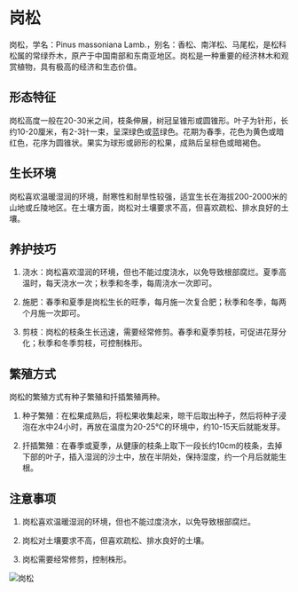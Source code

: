 
# 岗松

岗松，学名：Pinus massoniana Lamb.，别名：香松、南洋松、马尾松，是松科松属的常绿乔木，原产于中国南部和东南亚地区。岗松是一种重要的经济林木和观赏植物，具有极高的经济和生态价值。

## 形态特征

岗松高度一般在20-30米之间，枝条伸展，树冠呈锥形或圆锥形。叶子为针形，长约10-20厘米，有2-3针一束，呈深绿色或蓝绿色。花期为春季，花色为黄色或暗红色，花序为圆锥状。果实为球形或卵形的松果，成熟后呈棕色或暗褐色。

## 生长环境

岗松喜欢温暖湿润的环境，耐寒性和耐旱性较强，适宜生长在海拔200-2000米的山地或丘陵地区。在土壤方面，岗松对土壤要求不高，但喜欢疏松、排水良好的土壤。

## 养护技巧

1. 浇水：岗松喜欢湿润的环境，但也不能过度浇水，以免导致根部腐烂。夏季高温时，每天浇水一次；秋季和冬季，每周浇水一次即可。

2. 施肥：春季和夏季是岗松生长的旺季，每月施一次复合肥；秋季和冬季，每两个月施一次即可。

3. 剪枝：岗松的枝条生长迅速，需要经常修剪。春季和夏季剪枝，可促进花芽分化；秋季和冬季剪枝，可控制株形。

## 繁殖方式

岗松的繁殖方式有种子繁殖和扦插繁殖两种。

1. 种子繁殖：在松果成熟后，将松果收集起来，晾干后取出种子，然后将种子浸泡在水中24小时，再放在温度为20-25℃的环境中，约10-15天后就能发芽。

2. 扦插繁殖：在春季或夏季，从健康的枝条上取下一段长约10cm的枝条，去掉下部的叶子，插入湿润的沙土中，放在半阴处，保持湿度，约一个月后就能生根。

## 注意事项

1. 岗松喜欢温暖湿润的环境，但也不能过度浇水，以免导致根部腐烂。

2. 岗松对土壤要求不高，但喜欢疏松、排水良好的土壤。

3. 岗松需要经常修剪，控制株形。

![岗松](https://cdn.pixabay.com/photo/2016/03/09/09/22/pine-1246583_1280.jpg)

